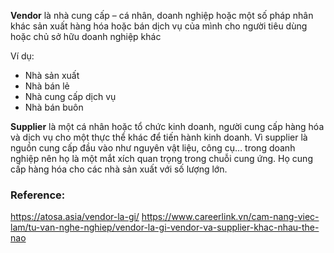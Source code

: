 
**Vendor** là nhà cung cấp – cá nhân, doanh nghiệp hoặc một số pháp nhân khác sản xuất hàng hóa hoặc bán dịch vụ của mình cho người tiêu dùng hoặc chủ sở hữu doanh nghiệp khác

Ví dụ:
- Nhà sản xuất
- Nhà bán lẻ
- Nhà cung cấp dịch vụ
- Nhà bán buôn

**Supplier** là một cá nhân hoặc tổ chức kinh doanh, người cung cấp hàng hóa và dịch vụ cho một thực thể khác để tiến hành kinh doanh. Vì supplier là nguồn cung cấp đầu vào như nguyên vật liệu, công cụ… trong doanh nghiệp nên họ là một mắt xích quan trọng trong chuỗi cung ứng. Họ cung cấp hàng hóa cho các nhà sản xuất với số lượng lớn.

### Reference:
https://atosa.asia/vendor-la-gi/
https://www.careerlink.vn/cam-nang-viec-lam/tu-van-nghe-nghiep/vendor-la-gi-vendor-va-supplier-khac-nhau-the-nao